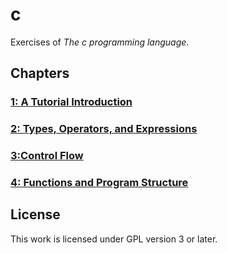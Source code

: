 # c

Exercises of *The c programming language*.

## Chapters

### [1: A Tutorial Introduction](/1)

### [2: Types, Operators, and Expressions](/2)

### [3:Control Flow](/3)

### [4: Functions and Program Structure](/4)

## License

This work is licensed under GPL version 3 or later.
